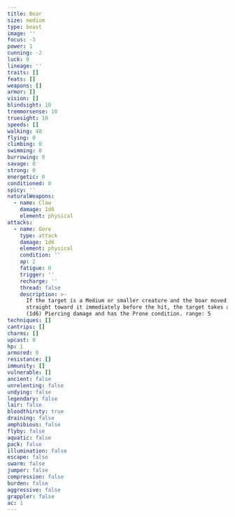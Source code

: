 ```yaml
---
title: Boar
size: medium
type: beast
image: ''
focus: -3
power: 1
cunning: -2
luck: 0
lineage: ''
traits: []
feats: []
weapons: []
armor: []
vision: []
blindsight: 10
tremmorsense: 10
truesight: 10
speeds: []
walking: 40
flying: 0
climbing: 0
swimming: 0
burrowing: 0
savage: 0
strong: 0
energetic: 0
conditioned: 0
spicy: ''
naturalWeapons:
  - name: Claw
    damage: 1d6
    element: physical
attacks:
  - name: Gore
    type: attack
    damage: 1d6
    element: physical
    condition: ''
    ap: 2
    fatigue: 0
    trigger: ''
    recharge: ''
    thread: false
    description: >-
      If the target is a Medium or smaller creature and the boar moved 20+ feet
      straight toward it immediately before the hit, the target takes an extra 3
      (1d6) Piercing damage and has the Prone condition. range: 5
techniques: []
cantrips: []
charms: []
upcast: 0
hp: 1
armored: 0
resistance: []
immunity: []
vulnerable: []
ancient: false
unrelenting: false
undying: false
legendary: false
lair: false
bloodthirsty: true
draining: false
amphibious: false
flyby: false
aquatic: false
pack: false
illumination: false
escape: false
swarm: false
jumper: false
compression: false
burden: false
aggressive: false
grappler: false
ac: 1
---
```


